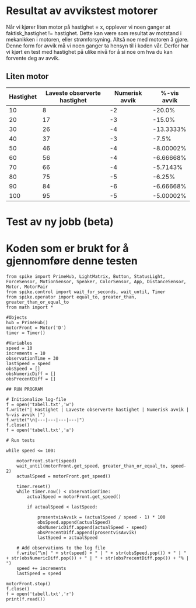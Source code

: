 # Resultat av avvikstest motorer
Når vi kjører liten motor på hastighet = x, opplever vi noen ganger at faktisk_hastighet != hastighet. Dette kan være som resultat av motstand i mekanikken i motoren, eller strømforsyning. Altså noe med motoren å gjøre. Denne form for avvik må vi noen ganger ta hensyn til i koden vår. Derfor har vi kjørt en test med hastighet på ulike nivå for å si noe om hva du kan forvente deg av avvik.

## Liten motor
| Hastighet | Laveste observerte hastighet | Numerisk avvik | %-vis avvik |
|---|---|---|---|
| 10 | 8 | -2 | -20.0% | 
| 20 | 17 | -3 | -15.0% | 
| 30 | 26 | -4 | -13.3333% | 
| 40 | 37 | -3 | -7.5% | 
| 50 | 46 | -4 | -8.00002% | 
| 60 | 56 | -4 | -6.66668% | 
| 70 | 66 | -4 | -5.7143% | 
| 80 | 75 | -5 | -6.25% | 
| 90 | 84 | -6 | -6.66668% | 
| 100 | 95 | -5 | -5.00002% | 


# Test av ny jobb (beta)


# Koden som er brukt for å gjennomføre denne testen
```
from spike import PrimeHub, LightMatrix, Button, StatusLight, ForceSensor, MotionSensor, Speaker, ColorSensor, App, DistanceSensor, Motor, MotorPair
from spike.control import wait_for_seconds, wait_until, Timer
from spike.operator import equal_to, greater_than, greater_than_or_equal_to
from math import *

#Objects
hub = PrimeHub()
motorFront = Motor('D')
timer = Timer()

#Variables
speed = 10
increments = 10
observationTime = 30
lastSpeed = speed
obsSpeed = []
obsNumericDiff = []
obsPrecentDiff = []

## RUN PROGRAM

# Initionalize log-file
f = open('tabell.txt','w')
f.write("| Hastighet | Laveste observerte hastighet | Numerisk avvik | %-vis avvik |")
f.write("\n|---|---|---|---|")
f.close()
f = open('tabell.txt','a')

# Run tests

while speed <= 100:

    motorFront.start(speed)
    wait_until(motorFront.get_speed, greater_than_or_equal_to, speed-2)
    actualSpeed = motorFront.get_speed()

    timer.reset()
    while timer.now() < observationTime:
        actualSpeed = motorFront.get_speed()

        if actualSpeed < lastSpeed:
            
            prosentvisAvvik = (actualSpeed / speed - 1) * 100
            obsSpeed.append(actualSpeed)
            obsNumericDiff.append(actualSpeed - speed)
            obsPrecentDiff.append(prosentvisAvvik)
            lastSpeed = actualSpeed

    # Add observations to the log file
    f.write("\n| " + str(speed) + " | " + str(obsSpeed.pop()) + " | " + str(obsNumericDiff.pop()) + " | " + str(obsPrecentDiff.pop()) + "% | ")
    speed += increments
    lastSpeed = speed

motorFront.stop()
f.close()
f = open('tabell.txt','r')
print(f.read())
```